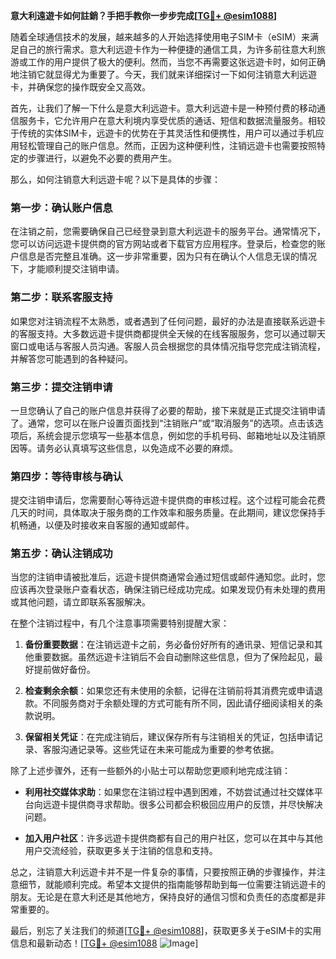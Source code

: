**意大利遠遊卡如何註銷？手把手教你一步步完成[[TG💪+ @esim1088](https://t.me/s/esim1088)]**

随着全球通信技术的发展，越来越多的人开始选择使用电子SIM卡（eSIM）来满足自己的旅行需求。意大利远遊卡作为一种便捷的通信工具，为许多前往意大利旅游或工作的用户提供了极大的便利。然而，当您不再需要这张远遊卡时，如何正确地注销它就显得尤为重要了。今天，我们就来详细探讨一下如何注销意大利远遊卡，并确保您的操作既安全又高效。

首先，让我们了解一下什么是意大利远遊卡。意大利远遊卡是一种预付费的移动通信服务卡，它允许用户在意大利境内享受优质的通话、短信和数据流量服务。相较于传统的实体SIM卡，远遊卡的优势在于其灵活性和便携性，用户可以通过手机应用轻松管理自己的账户信息。然而，正因为这种便利性，注销远遊卡也需要按照特定的步骤进行，以避免不必要的费用产生。

那么，如何注销意大利远遊卡呢？以下是具体的步骤：

### **第一步：确认账户信息**
在注销之前，您需要确保自己已经登录到意大利远遊卡的服务平台。通常情况下，您可以访问远遊卡提供商的官方网站或者下载官方应用程序。登录后，检查您的账户信息是否完整且准确。这一步非常重要，因为只有在确认个人信息无误的情况下，才能顺利提交注销申请。

### **第二步：联系客服支持**
如果您对注销流程不太熟悉，或者遇到了任何问题，最好的办法是直接联系远遊卡的客服支持。大多数远遊卡提供商都提供全天候的在线客服服务，您可以通过聊天窗口或电话与客服人员沟通。客服人员会根据您的具体情况指导您完成注销流程，并解答您可能遇到的各种疑问。

### **第三步：提交注销申请**
一旦您确认了自己的账户信息并获得了必要的帮助，接下来就是正式提交注销申请了。通常，您可以在账户设置页面找到“注销账户”或“取消服务”的选项。点击该选项后，系统会提示您填写一些基本信息，例如您的手机号码、邮箱地址以及注销原因等。请务必认真填写这些信息，以免造成不必要的麻烦。

### **第四步：等待审核与确认**
提交注销申请后，您需要耐心等待远遊卡提供商的审核过程。这个过程可能会花费几天的时间，具体取决于服务商的工作效率和服务质量。在此期间，建议您保持手机畅通，以便及时接收来自客服的通知或邮件。

### **第五步：确认注销成功**
当您的注销申请被批准后，远遊卡提供商通常会通过短信或邮件通知您。此时，您应该再次登录账户查看状态，确保注销已经成功完成。如果发现仍有未处理的费用或其他问题，请立即联系客服解决。

在整个注销过程中，有几个注意事项需要特别提醒大家：

1. **备份重要数据**：在注销远遊卡之前，务必备份好所有的通讯录、短信记录和其他重要数据。虽然远遊卡注销后不会自动删除这些信息，但为了保险起见，最好提前做好备份。
   
2. **检查剩余余额**：如果您还有未使用的余额，记得在注销前将其消费完或申请退款。不同服务商对于余额处理的方式可能有所不同，因此请仔细阅读相关的条款说明。

3. **保留相关凭证**：在完成注销后，建议保存所有与注销相关的凭证，包括申请记录、客服沟通记录等。这些凭证在未来可能成为重要的参考依据。

除了上述步骤外，还有一些额外的小贴士可以帮助您更顺利地完成注销：

- **利用社交媒体求助**：如果您在注销过程中遇到困难，不妨尝试通过社交媒体平台向远遊卡提供商寻求帮助。很多公司都会积极回应用户的反馈，并尽快解决问题。
  
- **加入用户社区**：许多远遊卡提供商都有自己的用户社区，您可以在其中与其他用户交流经验，获取更多关于注销的信息和支持。

总之，注销意大利远遊卡并不是一件复杂的事情，只要按照正确的步骤操作，并注意细节，就能顺利完成。希望本文提供的指南能够帮助到每一位需要注销远遊卡的朋友。无论是在意大利还是其他地方，保持良好的通信习惯和负责任的态度都是非常重要的。

最后，别忘了关注我们的频道[[TG💪+ @esim1088](https://t.me/s/esim1088)]，获取更多关于eSIM卡的实用信息和最新动态！[[TG💪+ @esim1088](https://t.me/s/esim1088) ![Image](https://i.postimg.cc/4NQfJmqS/Snipaste-2025-05-13-00-14-12.png)]